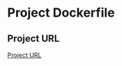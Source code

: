 # Project Dockerfile

## Project URL

[Project URL](https://github.com/ajaygaddam91/Dockerfile)





